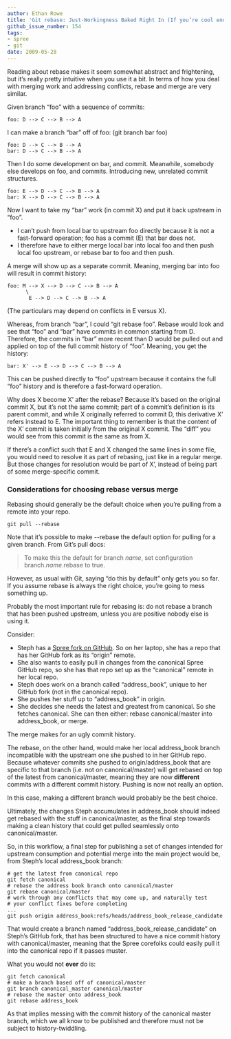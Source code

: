```yaml
---
author: Ethan Rowe
title: 'Git rebase: Just-Workingness Baked Right In (If you’re cool enough)'
github_issue_number: 154
tags:
- spree
- git
date: 2009-05-28
---
```


Reading about rebase makes it seem somewhat abstract and frightening,
but it’s really pretty intuitive when you use it a bit. In terms of how
you deal with merging work and addressing conflicts, rebase and merge
are very similar.

Given branch “foo” with a sequence of commits:

```nohighlight
foo: D --> C --> B --> A
```

I can make a branch “bar” off of foo: (git branch bar foo)

```nohighlight
foo: D --> C --> B --> A
bar: D --> C --> B --> A
```

Then I do some development on bar, and commit. Meanwhile, somebody else
develops on foo, and commits. Introducing new, unrelated commit structures.

```nohighlight
foo: E --> D --> C --> B --> A
bar: X --> D --> C --> B --> A
```

Now I want to take my “bar” work (in commit X) and put it back upstream
in “foo”.

- I can’t push from local bar to upstream foo directly because it is not
a fast-forward operation; foo has a commit (E) that bar does not.
- I therefore have to either merge local bar into local foo and then
push local foo upstream, or rebase bar to foo and then push.

A merge will show up as a separate commit. Meaning, merging bar into
foo will result in commit history:

```nohighlight
foo: M --> X --> D --> C --> B --> A
      \
       E --> D --> C --> B --> A
```

(The particulars may depend on conflicts in E versus X).

Whereas, from branch “bar”, I could “git rebase foo”. Rebase would look
and see that “foo” and “bar” have commits in common starting from D.
Therefore, the commits in “bar” more recent than D would be pulled out
and applied on top of the full commit history of “foo”. Meaning, you
get the history:

```nohighlight
bar: X' --> E --> D --> C --> B --> A
```

This can be pushed directly to “foo” upstream because it contains the
full “foo” history and is therefore a fast-forward operation.

Why does X become X’ after the rebase? Because it’s based on the
original commit X, but it’s not the same commit; part of a commit’s
definition is its parent commit, and while X originally referred to
commit D, this derivative X’ refers instead to E. The important thing
to remember is that the content of the X’ commit is taken initially from
the original X commit. The “diff” you would see from this commit is the
same as from X.

If there’s a conflict such that E and X changed the same lines in some
file, you would need to resolve it as part of rebasing, just like in a
regular merge. But those changes for resolution would be part of X’,
instead of being part of some merge-specific commit.

### Considerations for choosing rebase versus merge

Rebasing should generally be the default choice when you’re pulling from
a remote into your repo.

```nohighlight
git pull --rebase
```

Note that it’s possible to make --rebase the default option for pulling for a given branch. From Git’s pull docs:

>   To make this the default for branch *name*, set configuration branch.*name*.rebase to true.

However, as usual with Git, saying “do this by default” only gets you so
far. If you assume rebase is always the right choice, you’re going to
mess something up.

Probably the most important rule for rebasing is: do not rebase a branch that has been pushed upstream, unless you are positive nobody else is using it.

Consider:

- Steph has a [Spree fork on GitHub](http://github.com/stephskardal/spree/tree). So on her laptop, she has a repo that has her GitHub fork as its “origin” remote.
- She also wants to easily pull in changes from the canonical Spree GitHub repo, so she has that repo set up as the “canonical” remote in her local repo.
- Steph does work on a branch called “address_book”, unique to her GitHub fork (not in the canonical repo).
- She pushes her stuff up to “address_book” in origin.
- She decides she needs the latest and greatest from canonical. So she fetches canonical. She can then either: rebase canonical/master into address_book, or merge.

The merge makes for an ugly commit history.

The rebase, on the other hand, would make her local address_book branch
incompatible with the upstream one she pushed to in her GitHub repo.
Because whatever commits she pushed to origin/address_book that are
specific to that branch (i.e. not on canonical/master) will get rebased
on top of the latest from canonical/master, meaning they are now
**different** commits with a different commit history. Pushing is now not
really an option.

In this case, making a different branch would probably be the best choice.

Ultimately, the changes Steph accumulates in address_book should indeed
get rebased with the stuff in canonical/master, as the final step
towards making a clean history that could get pulled seamlessly onto
canonical/master.

So, in this workflow, a final step for publishing a set of changes
intended for upstream consumption and potential merge into the main
project would be, from Steph’s local address_book branch:

```nohighlight
# get the latest from canonical repo
git fetch canonical
# rebase the address book branch onto canonical/master
git rebase canonical/master
# work through any conflicts that may come up, and naturally test
# your conflict fixes before completing
...
git push origin address_book:refs/heads/address_book_release_candidate
```

That would create a branch named “address_book_release_candidate” on
Steph’s GitHub fork, that has been structured to have a nice commit
history with canonical/master, meaning that the Spree corefolks could
easily pull it into the canonical repo if it passes muster.

What you would not **ever** do is:

```nohighlight
git fetch canonical
# make a branch based off of canonical/master
git branch canonical_master canonical/master
# rebase the master onto address_book
git rebase address_book
```

As that implies messing with the commit history of the canonical master
branch, which we all know to be published and therefore must not be
subject to history-twiddling.
